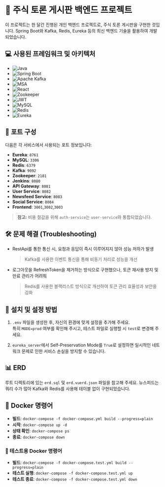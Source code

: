 # 📝 주식 토론 게시판 백엔드 프로젝트

이 프로젝트는 한 달간 진행된 개인 백엔드 프로젝트로, 주식 토론 게시판을 구현한 것입니다. Spring Boot와 Kafka, Redis, Eureka 등의 최신 백엔드 기술을 활용하여 개발되었습니다.

## 💻 사용된 프레임워크 및 아키텍처

- ![Java](https://img.shields.io/badge/Java-ED8B00?style=for-the-badge&logo=java&logoColor=white)
- ![Spring Boot](https://img.shields.io/badge/Spring_Boot-F2F4F9?style=for-the-badge&logo=spring-boot)
- ![Apache Kafka](https://img.shields.io/badge/Apache%20Kafka-231F20?style=for-the-badge&logo=apache-kafka&logoColor=white)
- ![MSA](https://img.shields.io/badge/MSA-00897B?style=for-the-badge)
- ![React](https://img.shields.io/badge/React-20232A?style=for-the-badge&logo=react&logoColor=61DAFB)
- ![Zookeeper](https://img.shields.io/badge/Zookeeper-FF4B4B?style=for-the-badge&logo=apache-zookeeper&logoColor=white)
- ![JWT](https://img.shields.io/badge/JWT-000000?style=for-the-badge&logo=JSON%20web%20tokens&logoColor=white)
- ![MySQL](https://img.shields.io/badge/MySQL-4479A1?style=for-the-badge&logo=mysql&logoColor=white)
- ![Redis](https://img.shields.io/badge/Redis-DC382D?style=for-the-badge&logo=redis&logoColor=white)
- ![Eureka](https://img.shields.io/badge/Eureka-4DB33D?style=for-the-badge&logo=spring&logoColor=white)

## 🚪 포트 구성

다음은 각 서비스에서 사용되는 포트 정보입니다:

- **Eureka**: `8761`
- **MySQL**: `3306`
- **Redis**: `6379`
- **Kafka**: `9092`
- **Zookeeper**: `2181`
- **Jenkins**: `8080`
- **API Gateway**: `8081`
- **User Service**: `8082`
- **Newsfeed Service**: `8083`
- **Social Service**: `8084`
- **Frontend**: `3001`,`3002`,`3003`

> **참고:** 비용 절감을 위해 `auth-service`는 `user-service`와 통합되었습니다.

## 🛠 문제 해결 (Troubleshooting)

- RestApi를 통한 통신 시, 요청과 응답이 즉시 이루어지지 않아 성능 저하가 발생  
  > Kafka를 사용한 이벤트 통신을 통해 비동기 처리로 성능을 개선

- 로그아웃을 RefreshToken을 제거하는 방식으로 구현했으나, 토큰 재사용 방지 및 만료 관리가 어려워  
  > Redis를 사용한 블랙리스트 방식으로 개선하여 토큰 관리 효율성과 보안을 강화


## 🚀 설치 및 설정 방법

1. `.env` 파일을 생성한 후, 자신의 환경에 맞게 설정을 추가해 주세요.  
   특히 `MODE=prod` 여부를 확인해 주시고, 테스트 파일로 실행할 시 `test`로 변경해 주세요.

2. `eureka_server`에서 Self-Preservation Mode를 `True`로 설정하면 일시적인 네트워크 문제로 인한 서비스 손실을 방지할 수 있습니다.

## 📊 ERD

루트 디렉토리에 있는 `erd.sql` 및 `erd.vuerd.json` 파일을 참고해 주세요. 뉴스피드는 쿼리 수가 많아 Kafka와 Redis를 사용해 테이블 없이 구현되었습니다.

## 🐳 Docker 명령어

- **빌드**: `docker-compose -f docker-compose.yml build --progress=plain`
- **시작**: `docker-compose up -d`
- **상태 확인**: `docker-compose ps`
- **종료**: `docker-compose down`

### 🧪 테스트용 Docker 명령어

- **빌드**: `docker-compose -f docker-compose.test.yml build --progress=plain`
- **테스트 실행**: `docker-compose -f docker-compose.test.yml up`
- **테스트 종료**: `docker-compose -f docker-compose.test.yml down`
